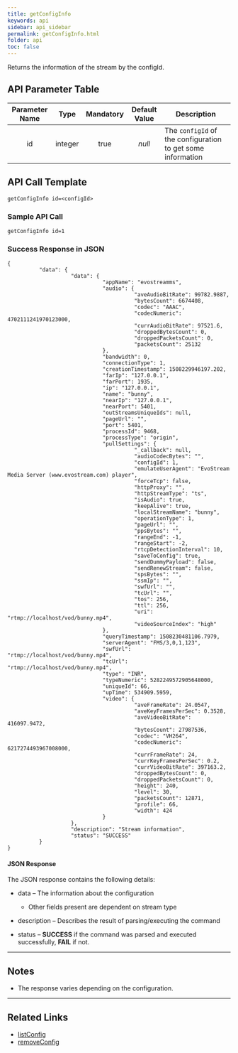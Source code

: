 ```yaml
---
title: getConfigInfo
keywords: api
sidebar: api_sidebar
permalink: getConfigInfo.html
folder: api
toc: false
---
```




Returns the information of the stream by the configId.



## API Parameter Table



| Parameter Name |  Type   | Mandatory | Default Value | Description                              |
| :------------: | :-----: | :-------: | :-----------: | ---------------------------------------- |
|       id       | integer |   true    |    *null*     | The `configId` of the configuration to get some information |

## API Call Template

``` 
getConfigInfo id=<configId>
```



### Sample API Call

``` 
getConfigInfo id=1
```



### Success Response in JSON

``` 
{
          "data": {
                    "data": {
                              "appName": "evostreamms",
                              "audio": {
                                        "aveAudioBitRate": 99782.9887,
                                        "bytesCount": 6674408,
                                        "codec": "AAAC",
                                        "codecNumeric": 4702111241970123000,
                                        "currAudioBitRate": 97521.6,
                                        "droppedBytesCount": 0,
                                        "droppedPacketsCount": 0,
                                        "packetsCount": 25132
                              },
                              "bandwidth": 0,
                              "connectionType": 1,
                              "creationTimestamp": 1508229946197.202,
                              "farIp": "127.0.0.1",
                              "farPort": 1935,
                              "ip": "127.0.0.1",
                              "name": "bunny",
                              "nearIp": "127.0.0.1",
                              "nearPort": 5401,
                              "outStreamsUniqueIds": null,
                              "pageUrl": "",
                              "port": 5401,
                              "processId": 9468,
                              "processType": "origin",
                              "pullSettings": {
                                        "_callback": null,
                                        "audioCodecBytes": "",
                                        "configId": 1,
                                        "emulateUserAgent": "EvoStream Media Server (www.evostream.com) player",
                                        "forceTcp": false,
                                        "httpProxy": "",
                                        "httpStreamType": "ts",
                                        "isAudio": true,
                                        "keepAlive": true,
                                        "localStreamName": "bunny",
                                        "operationType": 1,
                                        "pageUrl": "",
                                        "ppsBytes": "",
                                        "rangeEnd": -1,
                                        "rangeStart": -2,
                                        "rtcpDetectionInterval": 10,
                                        "saveToConfig": true,
                                        "sendDummyPayload": false,
                                        "sendRenewStream": false,
                                        "spsBytes": "",
                                        "ssmIp": "",
                                        "swfUrl": "",
                                        "tcUrl": "",
                                        "tos": 256,
                                        "ttl": 256,
                                        "uri": "rtmp://localhost/vod/bunny.mp4",
                                        "videoSourceIndex": "high"
                              },
                              "queryTimestamp": 1508230481106.7979,
                              "serverAgent": "FMS/3,0,1,123",
                              "swfUrl": "rtmp://localhost/vod/bunny.mp4",
                              "tcUrl": "rtmp://localhost/vod/bunny.mp4",
                              "type": "INR",
                              "typeNumeric": 5282249572905648000,
                              "uniqueId": 66,
                              "upTime": 534909.5959,
                              "video": {
                                        "aveFrameRate": 24.0547,
                                        "aveKeyFramesPerSec": 0.3528,
                                        "aveVideoBitRate": 416097.9472,
                                        "bytesCount": 27987536,
                                        "codec": "VH264",
                                        "codecNumeric": 6217274493967008000,
                                        "currFrameRate": 24,
                                        "currKeyFramesPerSec": 0.2,
                                        "currVideoBitRate": 397163.2,
                                        "droppedBytesCount": 0,
                                        "droppedPacketsCount": 0,
                                        "height": 240,
                                        "level": 30,
                                        "packetsCount": 12871,
                                        "profile": 66,
                                        "width": 424
                              }
                    },
                    "description": "Stream information",
                    "status": "SUCCESS"
          }
}
```



#### JSON Response

The JSON response contains the following details:

- data – The information about the configuration
  - Other fields present are dependent on stream type


- description – Describes the result of parsing/executing the command
- status – **SUCCESS** if the command was parsed and executed successfully, **FAIL** if not.

------

## Notes

- The response varies depending on the configuration.


------

## Related Links

- [listConfig](listConfig.html)
- [removeConfig](removeConfig.html)